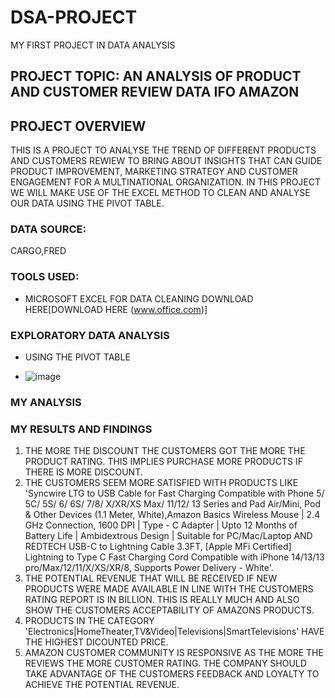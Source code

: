 # DSA-PROJECT
MY FIRST PROJECT IN DATA ANALYSIS
## PROJECT TOPIC: AN ANALYSIS OF PRODUCT AND CUSTOMER REVIEW DATA IFO AMAZON

## PROJECT OVERVIEW
THIS IS A PROJECT TO ANALYSE THE TREND OF DIFFERENT PRODUCTS AND CUSTOMERS REWIEW TO BRING ABOUT INSIGHTS THAT CAN GUIDE PRODUCT IMPROVEMENT, MARKETING STRATEGY AND CUSTOMER ENGAGEMENT FOR A MULTINATIONAL ORGANIZATION. IN THIS PROJECT WE WILL MAKE USE OF THE EXCEL METHOD TO CLEAN AND ANALYSE OUR DATA USING THE PIVOT TABLE.
### DATA SOURCE: 
CARGO,FRED
### TOOLS USED:
- MICROSOFT EXCEL FOR DATA CLEANING DOWNLOAD HERE[DOWNLOAD HERE (www.office.com)]
### EXPLORATORY DATA ANALYSIS
- USING THE PIVOT TABLE

- ![image](https://github.com/user-attachments/assets/65a40338-fa81-44ed-92f4-271008b712eb)

### MY ANALYSIS


### MY RESULTS AND FINDINGS
  1. THE MORE THE DISCOUNT THE CUSTOMERS GOT THE MORE THE PRODUCT RATING. THIS IMPLIES PURCHASE MORE PRODUCTS IF THERE IS MORE DISCOUNT.
  2. THE CUSTOMERS SEEM MORE SATISFIED WITH PRODUCTS LIKE 'Syncwire LTG to USB Cable for Fast Charging Compatible with Phone 5/ 5C/ 5S/ 6/ 6S/ 7/8/ X/XR/XS Max/ 11/12/ 13 Series and Pad       Air/Mini, Pod & Other Devices (1.1 Meter, White),Amazon Basics Wireless Mouse | 2.4 GHz Connection, 1600 DPI | Type - C Adapter | Upto 12 Months of Battery Life | Ambidextrous           Design |   Suitable for PC/Mac/Laptop AND REDTECH USB-C to Lightning Cable 3.3FT, [Apple MFi Certified] Lightning to Type C Fast Charging Cord Compatible with iPhone 14/13/13            pro/Max/12/11/X/XS/XR/8, Supports Power Delivery - White'.
  3. THE POTENTIAL REVENUE THAT WILL BE RECEIVED IF NEW PRODUCTS WERE MADE AVAILABLE IN LINE WITH THE CUSTOMERS RATING REPORT IS IN BILLION. THIS IS REALLY MUCH AND ALSO SHOW THE             CUSTOMERS ACCEPTABILITY OF AMAZONS PRODUCTS.
  4. PRODUCTS IN THE CATEGORY 'Electronics|HomeTheater,TV&Video|Televisions|SmartTelevisions' HAVE THE HIGHEST DICOUNTED PRICE.
  5. AMAZON CUSTOMER COMMUNITY IS RESPONSIVE AS THE MORE THE REVIEWS THE MORE CUSTOMER RATING. THE COMPANY SHOULD TAKE ADVANTAGE OF THE CUSTOMERS FEEDBACK AND LOYALTY TO ACHIEVE THE          POTENTIAL REVENUE.

  
